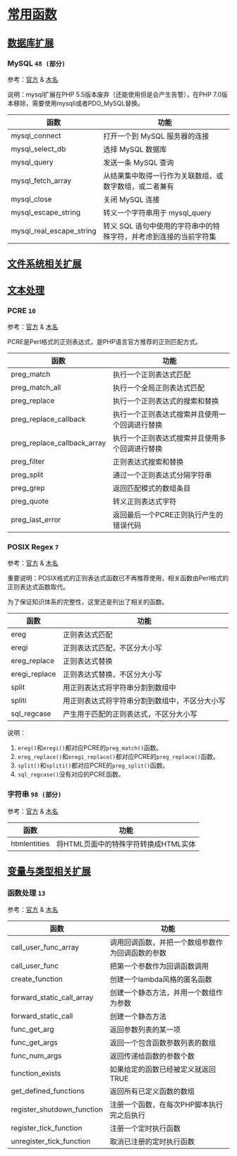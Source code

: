 # [常用函数](http://php.net/manual/zh/funcref.php)

## [数据库扩展](http://php.net/manual/zh/refs.database.php)

### MySQL `48 (部分)`

参考：[官方](http://php.net/manual/zh/ref.mysql.php) & [木名](#docs/function_mysql)

说明：mysql扩展在PHP 5.5版本废弃（还能使用但是会产生告警），在PHP 7.0版本移除，需要使用mysqli或者PDO_MySQL替换。

|函数                       |功能                                   |
|---------------------------|---------------------------------------|
|mysql_connect              |打开一个到 MySQL 服务器的连接          |
|mysql_select_db            |选择 MySQL 数据库                      |
|mysql_query                |发送一条 MySQL 查询                    |
|mysql_fetch_array          |从结果集中取得一行作为关联数组，或数字数组，或二者兼有|
|mysql_close                |关闭 MySQL 连接                        |
|mysql_escape_string        |转义一个字符串用于 mysql_query         |
|mysql_real_escape_string   |转义 SQL 语句中使用的字符串中的特殊字符，并考虑到连接的当前字符集|

## [文件系统相关扩展](http://php.net/manual/zh/refs.fileprocess.file.php)


## [文本处理](http://php.net/manual/zh/refs.basic.text.php)

### PCRE `10`

参考：[官方](http://php.net/manual/zh/ref.pcre.php) & [木名](#docs/function_pcre)

PCRE是Perl格式的正则表达式，是PHP语言官方推荐的正则匹配方式。

|函数                   |功能                                   |
|-----------------------|---------------------------------------|
|preg_match             |执行一个正则表达式匹配                 |
|preg_match_all         |执行一个全局正则表达式匹配             |
|preg_replace           |执行一个正则表达式的搜索和替换         |
|preg_replace_callback  |执行一个正则表达式搜索并且使用一个回调进行替换 |
|preg_replace_callback_array  |执行一个正则表达式搜索并且使用多个回调进行替换 |
|preg_filter            |正则表达式搜索和替换                   |
|preg_split             |通过一个正则表达式分隔字符串           |
|preg_grep              |返回匹配模式的数组条目                 |
|preg_quote             |转义正则表达式字符                     |
|preg_last_error        |返回最后一个PCRE正则执行产生的错误代码 |


### POSIX Regex `7`

参考：[官方](http://php.net/manual/zh/ref.regex.php) & [木名](#docs/function_regex)

重要说明：POSIX格式的正则表达式函数已不再推荐使用，相关函数由Perl格式的正则表达式函数取代。

为了保证知识体系的完整性，这里还是列出了相关的函数。

|函数                   |功能                                   |
|-----------------------|---------------------------------------|
|ereg                   |正则表达式匹配                         |
|eregi                  |正则表达式匹配，不区分大小写           |
|ereg_replace           |正则表达式替换                         |
|eregi_replace          |正则表达式替换，不区分大小写           |
|split                  |用正则表达式将字符串分割到数组中       |
|spliti                 |用正则表达式将字符串分割到数组中，不区分大小写 |
|sql_regcase            |产生用于匹配的正则表达式，不区分大小写 |

说明：
1. `ereg()`和`eregi()`都对应PCRE的`preg_match()`函数。
2. `ereg_replace()`和`eregi_replace()`都对应PCRE的`preg_replace()`函数。
3. `split()`和`spliti()`都对应PCRE的`preg_split()`函数。
4. `sql_regcase()`没有对应的PCRE函数。


### 字符串 `98 (部分)`

参考：[官方](http://php.net/manual/zh/ref.strings.php) & [木名](#docs/function_strings)

|函数                   |功能                                   |
|-----------------------|---------------------------------------|
|htmlentities           |将HTML页面中的特殊字符转换成HTML实体   |                         |


## [变量与类型相关扩展](http://php.net/manual/zh/refs.basic.vartype.php)

### 函数处理 `13`

参考：[官方](http://php.net/manual/zh/ref.funchand.php) & [木名](#docs/function_funchand)

|函数                   |功能                                   |
|-----------------------|---------------------------------------|
|call_user_func_array   |调用回调函数，并把一个数组参数作为回调函数的参数   |
|call_user_func         |把第一个参数作为回调函数调用           |
|create_function        |创建一个lambda风格的匿名函数           |
|forward_static_call_array  |创建一个静态方法，并用一个数组作为参数 |
|forward_static_call    |创建一个静态方法                       |
|func_get_arg           |返回参数列表的某一项                   |
|func_get_args          |返回一个包含函数参数列表的数组         |
|func_num_args          |返回传递给函数的参数个数               |
|function_exists        |如果给定的函数已经被定义就返回 TRUE    |
|get_defined_functions  |返回所有已定义函数的数组               |
|register_shutdown_function |注册一个函数，在每次PHP脚本执行完之后执行  |
|register_tick_function |注册一个定时执行函数                   |
|unregister_tick_function   |取消已注册的定时执行函数           |









